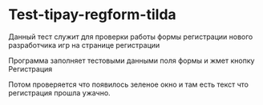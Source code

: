 # Test-tipay-regform-tilda

Данный тест служит для проверки работы формы регистрации
нового разработчика игр на странице регистрации

Программа заполняет тестовыми данными поля формы и жмет кнопку Регистрация

Потом проверяется что появилось зеленое окно и там есть текст
что регистрация прошла ужачно.